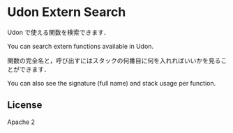 Udon Extern Search
==================

Udon で使える関数を検索できます．

You can search extern functions available in Udon.

関数の完全名と，呼び出すにはスタックの何番目に何を入れればいいかを見ることができます．

You can also see the signature (full name) and stack usage per function.

## License

Apache 2

